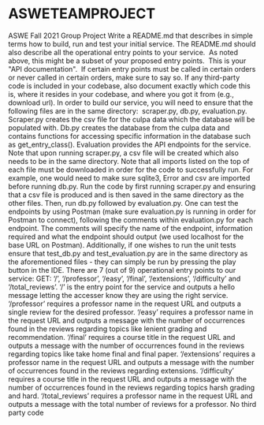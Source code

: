 # ASWETEAMPROJECT
ASWE Fall 2021 Group Project 
Write a README.md that describes in simple terms how to build, run and test your initial service. 
The README.md should also describe all the operational entry points to your service.  As noted above, this might be a subset of your proposed entry points.  This is your "API documentation".  If certain entry points must be called in certain orders or never called in certain orders, make sure to say so.
If any third-party code is included in your codebase, also document exactly which code this is, where it resides in your codebase, and where you got it from (e.g., download url). 
In order to build our service, you will need to ensure that the following files are in the same directory:  scraper.py, db.py, evaluation.py. Scraper.py creates the csv file for the culpa data which the database will be populated with. Db.py creates the database from the culpa data and contains functions for accessing specific information in the database such as get_entry_class(). Evaluation provides the API endpoints for the service. Note that upon running scraper.py, a csv file will be created which also needs to be in the same directory. Note that all imports listed on the top of each file must be downloaded in order for the code to successfully run. For example, one would need to make sure sqlite3, Error and csv are imported before running db.py. Run the code by first running scraper.py and ensuring that a csv file is produced and is then saved in the same directory as the other files. Then, run db.py followed by evaluation.py. One can test the endpoints by using Postman (make sure evaluation.py is running in order for Postman to connect), following the comments within evaluation.py for each endpoint. The comments will specify the name of the endpoint, information required and what the endpoint should output (we used localhost for the base URL on Postman). Additionally, if one wishes to run the unit tests ensure that test_db.py and test_evaluation.py are in the same directory as the aforementioned files - they can simply be run by pressing the play button in the IDE.
There are 7 (out of 9) operational entry points to our service: GET: ‘/’, ‘/professor’, ‘/easy’, ‘/final’, ‘/extensions’, ‘/difficulty’ and ‘/total_reviews’. ‘/’ is the entry point for the service and outputs a hello message letting the accesser know they are using the right service. ‘/professor’ requires a professor name in the request URL and outputs a single review for the desired professor. ‘/easy’ requires a professor name in the request URL and outputs a message with the number of occurrences found in the reviews regarding topics like lenient grading and recommendation. ‘/final’ requires a course title in the request URL and outputs a message with the number of occurrences found in the reviews regarding topics like take home final and final paper. ‘/extensions’ requires a professor name in the request URL and outputs a message with the number of occurrences found in the reviews regarding extensions. ‘/difficulty’ requires a course title in the request URL and outputs a message with the number of occurrences found in the reviews regarding topics harsh grading and hard. ‘/total_reviews’ requires a professor name in the request URL and outputs a message with the total number of reviews for a professor. 
No third party code
